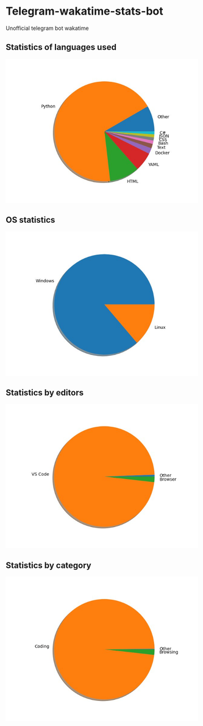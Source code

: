 # Telegram-wakatime-stats-bot
Unofficial telegram bot wakatime

## Statistics of languages used
![](https://raw.githubusercontent.com/kotorkovsciy/Telegram-wakatime-stats-bot/main/.github/images/Statistics-of-languages-used.jpeg)

## OS statistics
![](https://raw.githubusercontent.com/kotorkovsciy/Telegram-wakatime-stats-bot/main/.github/images/OS-statistics.jpeg)

## Statistics by editors
![](https://raw.githubusercontent.com/kotorkovsciy/Telegram-wakatime-stats-bot/main/.github/images/Statistics-by-editors.jpeg)

## Statistics by category
![](https://raw.githubusercontent.com/kotorkovsciy/Telegram-wakatime-stats-bot/main/.github/images/Statistics-by-category.jpeg)
